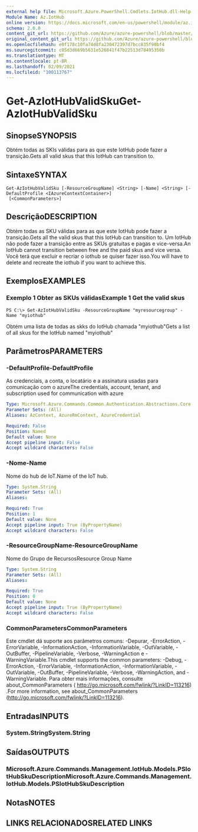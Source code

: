 ```yaml
---
external help file: Microsoft.Azure.PowerShell.Cmdlets.IotHub.dll-Help.xml
Module Name: Az.IotHub
online version: https://docs.microsoft.com/en-us/powershell/module/az.iothub/get-aziothubvalidsku
schema: 2.0.0
content_git_url: https://github.com/Azure/azure-powershell/blob/master/src/IotHub/IotHub/help/Get-AzIotHubValidSku.md
original_content_git_url: https://github.com/Azure/azure-powershell/blob/master/src/IotHub/IotHub/help/Get-AzIotHubValidSku.md
ms.openlocfilehash: e0f178c10fa74d8fa230472397d7bcc835f98bf4
ms.sourcegitcommit: c05d3d669b5631e526841f47b22513d78495350b
ms.translationtype: MT
ms.contentlocale: pt-BR
ms.lasthandoff: 02/09/2021
ms.locfileid: "100113767"
---
```

# <span data-ttu-id="8a8d3-101">Get-AzIotHubValidSku</span><span class="sxs-lookup"><span data-stu-id="8a8d3-101">Get-AzIotHubValidSku</span></span>

## <span data-ttu-id="8a8d3-102">Sinopse</span><span class="sxs-lookup"><span data-stu-id="8a8d3-102">SYNOPSIS</span></span>
<span data-ttu-id="8a8d3-103">Obtém todas as SKIs válidas para as que este IotHub pode fazer a transição.</span><span class="sxs-lookup"><span data-stu-id="8a8d3-103">Gets all valid skus that this IotHub can transition to.</span></span>

## <span data-ttu-id="8a8d3-104">Sintaxe</span><span class="sxs-lookup"><span data-stu-id="8a8d3-104">SYNTAX</span></span>

```
Get-AzIotHubValidSku [-ResourceGroupName] <String> [-Name] <String> [-DefaultProfile <IAzureContextContainer>]
 [<CommonParameters>]
```

## <span data-ttu-id="8a8d3-105">Descrição</span><span class="sxs-lookup"><span data-stu-id="8a8d3-105">DESCRIPTION</span></span>
<span data-ttu-id="8a8d3-106">Obtém todas as SKU válidas para as que este IotHub pode fazer a transição.</span><span class="sxs-lookup"><span data-stu-id="8a8d3-106">Gets all the valid skus that this IotHub can transition to.</span></span>
<span data-ttu-id="8a8d3-107">Um IotHub não pode fazer a transição entre as SKUs gratuitas e pagas e vice-versa.</span><span class="sxs-lookup"><span data-stu-id="8a8d3-107">An IotHub cannot transition between free and the paid skus and vice versa.</span></span> <span data-ttu-id="8a8d3-108">Você terá que excluir e recriar o iothub se quiser fazer isso.</span><span class="sxs-lookup"><span data-stu-id="8a8d3-108">You will have to delete and recreate the iothub if you want to achieve this.</span></span>

## <span data-ttu-id="8a8d3-109">Exemplos</span><span class="sxs-lookup"><span data-stu-id="8a8d3-109">EXAMPLES</span></span>

### <span data-ttu-id="8a8d3-110">Exemplo 1 Obter as SKUs válidas</span><span class="sxs-lookup"><span data-stu-id="8a8d3-110">Example 1 Get the valid skus</span></span>
```
PS C:\> Get-AzIotHubValidSku -ResourceGroupName "myresourcegroup" -Name "myiothub"
```

<span data-ttu-id="8a8d3-111">Obtém uma lista de todas as skks do IotHub chamada "myiothub"</span><span class="sxs-lookup"><span data-stu-id="8a8d3-111">Gets a list of all skus for the IotHub named "myiothub"</span></span>

## <span data-ttu-id="8a8d3-112">Parâmetros</span><span class="sxs-lookup"><span data-stu-id="8a8d3-112">PARAMETERS</span></span>

### <span data-ttu-id="8a8d3-113">-DefaultProfile</span><span class="sxs-lookup"><span data-stu-id="8a8d3-113">-DefaultProfile</span></span>
<span data-ttu-id="8a8d3-114">As credenciais, a conta, o locatário e a assinatura usadas para comunicação com o azure</span><span class="sxs-lookup"><span data-stu-id="8a8d3-114">The credentials, account, tenant, and subscription used for communication with azure</span></span>

```yaml
Type: Microsoft.Azure.Commands.Common.Authentication.Abstractions.Core.IAzureContextContainer
Parameter Sets: (All)
Aliases: AzContext, AzureRmContext, AzureCredential

Required: False
Position: Named
Default value: None
Accept pipeline input: False
Accept wildcard characters: False
```

### <span data-ttu-id="8a8d3-115">-Nome</span><span class="sxs-lookup"><span data-stu-id="8a8d3-115">-Name</span></span>
<span data-ttu-id="8a8d3-116">Nome do hub de IoT.</span><span class="sxs-lookup"><span data-stu-id="8a8d3-116">Name of the IoT hub.</span></span> 

```yaml
Type: System.String
Parameter Sets: (All)
Aliases:

Required: True
Position: 1
Default value: None
Accept pipeline input: True (ByPropertyName)
Accept wildcard characters: False
```

### <span data-ttu-id="8a8d3-117">-ResourceGroupName</span><span class="sxs-lookup"><span data-stu-id="8a8d3-117">-ResourceGroupName</span></span>
<span data-ttu-id="8a8d3-118">Nome do Grupo de Recursos</span><span class="sxs-lookup"><span data-stu-id="8a8d3-118">Resource Group Name</span></span>

```yaml
Type: System.String
Parameter Sets: (All)
Aliases:

Required: True
Position: 0
Default value: None
Accept pipeline input: True (ByPropertyName)
Accept wildcard characters: False
```

### <span data-ttu-id="8a8d3-119">CommonParameters</span><span class="sxs-lookup"><span data-stu-id="8a8d3-119">CommonParameters</span></span>
<span data-ttu-id="8a8d3-120">Este cmdlet dá suporte aos parâmetros comuns: -Depurar, -ErrorAction, -ErrorVariable, -InformationAction, -InformationVariable, -OutVariable, -OutBuffer, -PipelineVariable, -Verbose, -WarningAction e -WarningVariable.</span><span class="sxs-lookup"><span data-stu-id="8a8d3-120">This cmdlet supports the common parameters: -Debug, -ErrorAction, -ErrorVariable, -InformationAction, -InformationVariable, -OutVariable, -OutBuffer, -PipelineVariable, -Verbose, -WarningAction, and -WarningVariable.</span></span> <span data-ttu-id="8a8d3-121">Para obter mais informações, consulte about_CommonParameters ( http://go.microsoft.com/fwlink/?LinkID=113216) .</span><span class="sxs-lookup"><span data-stu-id="8a8d3-121">For more information, see about_CommonParameters (http://go.microsoft.com/fwlink/?LinkID=113216).</span></span>

## <span data-ttu-id="8a8d3-122">Entradas</span><span class="sxs-lookup"><span data-stu-id="8a8d3-122">INPUTS</span></span>

### <span data-ttu-id="8a8d3-123">System.String</span><span class="sxs-lookup"><span data-stu-id="8a8d3-123">System.String</span></span>

## <span data-ttu-id="8a8d3-124">Saídas</span><span class="sxs-lookup"><span data-stu-id="8a8d3-124">OUTPUTS</span></span>

### <span data-ttu-id="8a8d3-125">Microsoft.Azure.Commands.Management.IotHub.Models.PSIotHubSkuDescription</span><span class="sxs-lookup"><span data-stu-id="8a8d3-125">Microsoft.Azure.Commands.Management.IotHub.Models.PSIotHubSkuDescription</span></span>

## <span data-ttu-id="8a8d3-126">Notas</span><span class="sxs-lookup"><span data-stu-id="8a8d3-126">NOTES</span></span>

## <span data-ttu-id="8a8d3-127">LINKS RELACIONADOS</span><span class="sxs-lookup"><span data-stu-id="8a8d3-127">RELATED LINKS</span></span>
